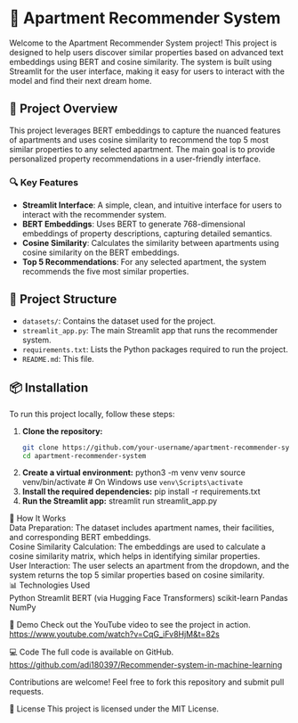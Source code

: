 # 🏡 Apartment Recommender System

Welcome to the Apartment Recommender System project! This project is designed to help users discover similar properties based on advanced text embeddings using BERT and cosine similarity. The system is built using Streamlit for the user interface, making it easy for users to interact with the model and find their next dream home.

## 🚀 Project Overview

This project leverages BERT embeddings to capture the nuanced features of apartments and uses cosine similarity to recommend the top 5 most similar properties to any selected apartment. The main goal is to provide personalized property recommendations in a user-friendly interface.

### 🔍 Key Features
- **Streamlit Interface**: A simple, clean, and intuitive interface for users to interact with the recommender system.
- **BERT Embeddings**: Uses BERT to generate 768-dimensional embeddings of property descriptions, capturing detailed semantics.
- **Cosine Similarity**: Calculates the similarity between apartments using cosine similarity on the BERT embeddings.
- **Top 5 Recommendations**: For any selected apartment, the system recommends the five most similar properties.

## 📂 Project Structure

- `datasets/`: Contains the dataset used for the project.
- `streamlit_app.py`: The main Streamlit app that runs the recommender system.
- `requirements.txt`: Lists the Python packages required to run the project.
- `README.md`: This file.

## 📦 Installation

To run this project locally, follow these steps:

1. **Clone the repository:**
   ```bash
   git clone https://github.com/your-username/apartment-recommender-system.git
   cd apartment-recommender-system
2. **Create a virtual environment:**
python3 -m venv venv
source venv/bin/activate   # On Windows use `venv\Scripts\activate`
3. **Install the required dependencies:**
pip install -r requirements.txt
4. **Run the Streamlit app:**
streamlit run streamlit_app.py

🧠 How It Works<br>
Data Preparation: The dataset includes apartment names, their facilities, and corresponding BERT embeddings.<br>
Cosine Similarity Calculation: The embeddings are used to calculate a cosine similarity matrix, which helps in identifying similar properties.<br>
User Interaction: The user selects an apartment from the dropdown, and the system returns the top 5 similar properties based on cosine similarity.<br>
📊 Technologies Used<br>
Python
Streamlit
BERT (via Hugging Face Transformers)
scikit-learn
Pandas
NumPy

🎥 Demo
Check out the YouTube video to see the project in action.
https://www.youtube.com/watch?v=CqG_iFv8HjM&t=82s

💻 Code
The full code is available on GitHub.
https://github.com/adi180397/Recommender-system-in-machine-learning

Contributions are welcome! Feel free to fork this repository and submit pull requests.

📝 License
This project is licensed under the MIT License.

